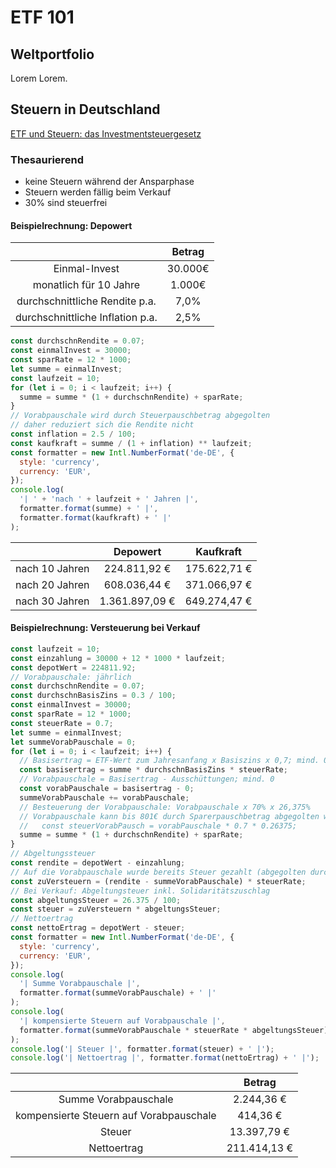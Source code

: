 # ETF 101

## Weltportfolio

Lorem Lorem.

## Steuern in Deutschland

[ETF und Steuern: das Investmentsteuergesetz](https://www.justetf.com/de/news/etf/etf-und-steuern-das-neue-investmentsteuergesetz-ab-2018.html)

### Thesaurierend

- keine Steuern während der Ansparphase
- Steuern werden fällig beim Verkauf
- 30% sind steuerfrei

#### Beispielrechnung: Depowert

|                                  | Betrag  |
| :------------------------------: | :-----: |
|          Einmal-Invest           | 30.000€ |
|      monatlich für 10 Jahre      | 1.000€  |
|  durchschnittliche Rendite p.a.  |  7,0%   |
| durchschnittliche Inflation p.a. |  2,5%   |

```js
const durchschnRendite = 0.07;
const einmalInvest = 30000;
const sparRate = 12 * 1000;
let summe = einmalInvest;
const laufzeit = 10;
for (let i = 0; i < laufzeit; i++) {
  summe = summe * (1 + durchschnRendite) + sparRate;
}
// Vorabpauschale wird durch Steuerpauschbetrag abgegolten
// daher reduziert sich die Rendite nicht
const inflation = 2.5 / 100;
const kaufkraft = summe / (1 + inflation) ** laufzeit;
const formatter = new Intl.NumberFormat('de-DE', {
  style: 'currency',
  currency: 'EUR',
});
console.log(
  '| ' + 'nach ' + laufzeit + ' Jahren |',
  formatter.format(summe) + ' |',
  formatter.format(kaufkraft) + ' |'
);
```

|                |    Depowert    |  Kaufkraft   |
| :------------: | :------------: | :----------: |
| nach 10 Jahren |  224.811,92 €  | 175.622,71 € |
| nach 20 Jahren |  608.036,44 €  | 371.066,97 € |
| nach 30 Jahren | 1.361.897,09 € | 649.274,47 € |

#### Beispielrechnung: Versteuerung bei Verkauf

```js
const laufzeit = 10;
const einzahlung = 30000 + 12 * 1000 * laufzeit;
const depotWert = 224811.92;
// Vorabpauschale: jährlich
const durchschnRendite = 0.07;
const durchschnBasisZins = 0.3 / 100;
const einmalInvest = 30000;
const sparRate = 12 * 1000;
const steuerRate = 0.7;
let summe = einmalInvest;
let summeVorabPauschale = 0;
for (let i = 0; i < laufzeit; i++) {
  // Basisertrag = ETF-Wert zum Jahresanfang x Basiszins x 0,7; mind. 0
  const basisertrag = summe * durchschnBasisZins * steuerRate;
  // Vorabpauschale = Basisertrag - Ausschüttungen; mind. 0
  const vorabPauschale = basisertrag - 0;
  summeVorabPauschale += vorabPauschale;
  // Besteuerung der Vorabpauschale: Vorabpauschale x 70% x 26,375%
  // Vorabpauschale kann bis 801€ durch Sparerpauschbetrag abgegolten werden
  //   const steuerVorabPausch = vorabPauschale * 0.7 * 0.26375;
  summe = summe * (1 + durchschnRendite) + sparRate;
}
// Abgeltungssteuer
const rendite = depotWert - einzahlung;
// Auf die Vorabpauschale wurde bereits Steuer gezahlt (abgegolten durch Freistellungsauftrag)
const zuVersteuern = (rendite - summeVorabPauschale) * steuerRate;
// Bei Verkauf: Abgeltungsteuer inkl. Solidaritätszuschlag
const abgeltungsSteuer = 26.375 / 100;
const steuer = zuVersteuern * abgeltungsSteuer;
// Nettoertrag
const nettoErtrag = depotWert - steuer;
const formatter = new Intl.NumberFormat('de-DE', {
  style: 'currency',
  currency: 'EUR',
});
console.log(
  '| Summe Vorabpauschale |',
  formatter.format(summeVorabPauschale) + ' |'
);
console.log(
  '| kompensierte Steuern auf Vorabpauschale |',
  formatter.format(summeVorabPauschale * steuerRate * abgeltungsSteuer) + ' |'
);
console.log('| Steuer |', formatter.format(steuer) + ' |');
console.log('| Nettoertrag |', formatter.format(nettoErtrag) + ' |');
```

|                                         |    Betrag    |
| :-------------------------------------: | :----------: |
|          Summe Vorabpauschale           |  2.244,36 €  |
| kompensierte Steuern auf Vorabpauschale |   414,36 €   |
|                 Steuer                  | 13.397,79 €  |
|               Nettoertrag               | 211.414,13 € |
